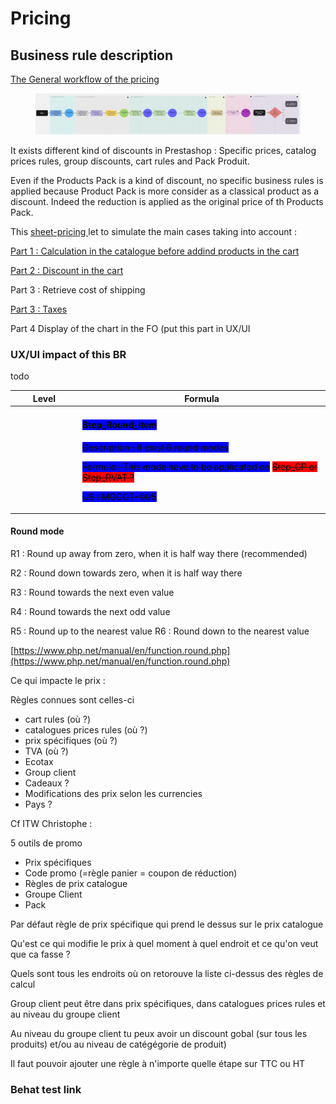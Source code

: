 # Pricing

## Business rule description

[The General workflow of the pricing](https://miro.com/app/board/uXjVMuHE5i8=/)

<figure><img src="../../../.gitbook/assets/image (1) (1) (1) (1).png" alt=""><figcaption></figcaption></figure>

It exists different kind of discounts in Prestashop : Specific prices, catalog prices rules, group discounts, cart rules and Pack Produit.

Even if the Products Pack is a kind of discount, no specific business rules is applied because Product Pack is more consider as a classical product as a discount. Indeed the reduction is applied as the original price of th Products Pack.



This [sheet-pricing ](https://docs.google.com/spreadsheets/d/1yHwk9nc1Ab9T6s-fqybFpm6P8ejGac-SpO6miR39uOY/edit#gid=538880055)let to simulate the main cases taking into account :&#x20;

[Part 1 : Calculation in the catalogue before addind products in the cart](https://app.gitbook.com/o/-MAz0PPl5s9ulE9xyliu/s/eRh5ljXXvELkmmdiRmg8/\~/changes/754/functional-documentation/business-rules/pricing/part-1-calculation-in-the-catalogue-before-addind-products-in-the-cart)

[Part 2 : Discount in the cart](https://app.gitbook.com/o/-MAz0PPl5s9ulE9xyliu/s/eRh5ljXXvELkmmdiRmg8/\~/changes/755/functional-documentation/business-rules/pricing/part-2-discount-in-the-cart)

Part 3 : Retrieve cost of shipping

[Part 3 : Taxes](https://app.gitbook.com/o/-MAz0PPl5s9ulE9xyliu/s/eRh5ljXXvELkmmdiRmg8/\~/changes/755/functional-documentation/business-rules/pricing/part-3-taxes)

Part 4 Display of the chart in the FO (put this part in UX/UI



### UX/UI impact of this BR

todo



<table><thead><tr><th width="94">Level</th><th>Formula</th></tr></thead><tbody><tr><td></td><td><h4><del><mark style="background-color:blue;">Step_Round_item</mark></del></h4><p><del><mark style="background-color:blue;">Description : It exist 6 round modes</mark></del></p><p><del><mark style="background-color:blue;">Formule : This mode have to be applicated on</mark></del> <del><mark style="background-color:red;">Step_CP or Step_RVAT ?</mark></del></p><p><del><mark style="background-color:blue;">US : MOCCT-005</mark></del></p></td></tr></tbody></table>

#### Round mode

R1 : Round up away from zero, when it is half way there (recommended)&#x20;

R2 : Round down towards zero, when it is half way there&#x20;

R3 : Round towards the next even value&#x20;

R4 : Round towards the next odd value&#x20;

R5 : Round up to the nearest value R6 : Round down to the nearest value

[https://www.php.net/manual/en/function.round.php](https://www.php.net/manual/en/function.round.php)



Ce qui impacte le prix :

Règles connues sont celles-ci

* cart rules (où ?)
* catalogues prices rules (où ?)
* prix spécifiques (où ?)
* TVA (où ?)
* Ecotax&#x20;
* Group client
* Cadeaux ?
* Modifications des prix selon les currencies
* Pays ?



Cf ITW Christophe :&#x20;

5 outils de promo&#x20;

* Prix spécifiques
* Code promo (=règle panier = coupon de réduction)
* Règles de prix catalogue
* Groupe Client
* Pack





Par défaut règle de prix spécifique qui prend le dessus sur le prix catalogue



Qu'est ce qui modifie le prix à quel moment à quel endroit et ce qu'on veut que ca fasse ?

Quels sont tous les endroits où on retorouve la liste ci-dessus des règles de calcul



Group client peut être dans prix spécifiques, dans catalogues prices rules et au niveau du groupe client

Au niveau du groupe client tu peux avoir un discount gobal (sur tous les produits) et/ou au niveau de catégégorie de produit)



Il faut pouvoir ajouter une règle à n'importe quelle étape sur TTC ou HT





### Behat test link
